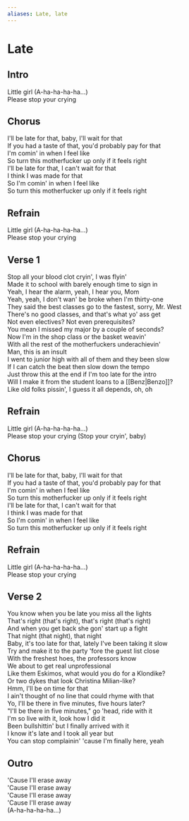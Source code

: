 ```yaml
---
aliases: Late, late
---
```



# Late

## Intro

Little girl (A-ha-ha-ha-ha…)  
Please stop your crying  

## Chorus

I'll be late for that, baby, I'll wait for that  
If you had a taste of that, you'd probably pay for that  
I'm comin' in when I feel like  
So turn this motherfucker up only if it feels right  
I'll be late for that, I can't wait for that  
I think I was made for that  
So I'm comin' in when I feel like  
So turn this motherfucker up only if it feels right  

## Refrain

Little girl (A-ha-ha-ha-ha…)  
Please stop your crying  

## Verse 1

Stop all your blood clot cryin', I was flyin'  
Made it to school with barely enough time to sign in  
Yeah, I hear the alarm, yeah, I hear you, Mom  
Yeah, yeah, I don't wan' be broke when I'm thirty-one  
They said the best classes go to the fastest, sorry, Mr. West  
There's no good classes, and that's what yo' ass get  
Not even electives? Not even prerequisites?  
You mean I missed my major by a couple of seconds?  
Now I'm in the shop class or the basket weavin'  
With all the rest of the motherfuckers underachievin'  
Man, this is an insult  
I went to junior high with all of them and they been slow  
If I can catch the beat then slow down the tempo  
Just throw this at the end if I'm too late for the intro  
Will I make it from the student loans to a [[Benz|Benzo]]?  
Like old folks pissin', I guess it all depends, oh, oh  

## Refrain

Little girl (A-ha-ha-ha-ha…)  
Please stop your crying (Stop your cryin', baby)  

## Chorus

I'll be late for that, baby, I'll wait for that  
If you had a taste of that, you'd probably pay for that  
I'm comin' in when I feel like  
So turn this motherfucker up only if it feels right  
I'll be late for that, I can't wait for that  
I think I was made for that  
So I'm comin' in when I feel like  
So turn this motherfucker up only if it feels right  

## Refrain

Little girl (A-ha-ha-ha-ha…)  
Please stop your crying  

## Verse 2

You know when you be late you miss all the lights  
That's right (that's right), that's right (that's right)  
And when you get back she gon' start up a fight  
That night (that night), that night  
Baby, it's too late for that, lately I've been taking it slow  
Try and make it to the party 'fore the guest list close  
With the freshest hoes, the professors know  
We about to get real unprofessional  
Like them Eskimos, what would you do for a Klondike?  
Or two dykes that look Christina Milian-like?  
Hmm, I'll be on time for that  
I ain't thought of no line that could rhyme with that  
Yo, I'll be there in five minutes, five hours later?  
"I'll be there in five minutes," go 'head, ride with it  
I'm so live with it, look how I did it  
Been bullshittin' but I finally arrived with it  
I know it's late and I took all year but  
You can stop complainin' 'cause I'm finally here, yeah  

## Outro

'Cause I'll erase away  
'Cause I'll erase away  
'Cause I'll erase away  
'Cause I'll erase away  
(A-ha-ha-ha-ha…)
